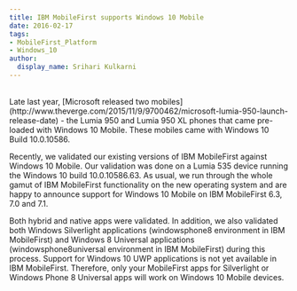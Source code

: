```yaml
---
title: IBM MobileFirst supports Windows 10 Mobile
date: 2016-02-17
tags:
- MobileFirst_Platform
- Windows_10
author:
  display_name: Srihari Kulkarni
---
```

<br/>
Late last year, [Microsoft released two mobiles](http://www.theverge.com/2015/11/9/9700462/microsoft-lumia-950-launch-release-date) - the Lumia 950 and Lumia 950 XL phones that came pre-loaded with Windows 10 Mobile. These mobiles came with Windows 10 Build 10.0.10586. 

Recently, we validated our existing versions of IBM MobileFirst against Windows 10 Mobile. Our validation was done on a Lumia 535 device running the Windows 10 build 10.0.10586.63. As usual, we run through the whole gamut of IBM MobileFirst functionality on the new operating system and are happy to announce support for Windows 10 Mobile on IBM MobileFirst 6.3, 7.0 and 7.1. 

Both hybrid and native apps were validated. In addition, we also validated both Windows Silverlight applications (windowsphone8 environment in IBM MobileFirst) and Windows 8 Universal applications (windowsphone8universal environment in IBM MobileFirst) during this process. Support for Windows 10 UWP applications is not yet available in IBM MobileFirst. Therefore, only your MobileFirst apps for Silverlight or Windows Phone 8 Universal apps will work on Windows 10 Mobile devices. 

